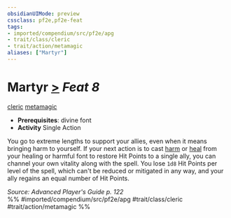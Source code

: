 ```yaml
---
obsidianUIMode: preview
cssclass: pf2e,pf2e-feat
tags:
- imported/compendium/src/pf2e/apg
- trait/class/cleric
- trait/action/metamagic
aliases: ["Martyr"]
---
```

# Martyr  [>](chapter-9-playing-the-game.md#Actions "Single Action") *Feat 8*  
[cleric](rules/traits/cleric.md)  [metamagic](metamagic.md)  

- **Prerequisites**: divine font
- **Activity** Single Action

You go to extreme lengths to support your allies, even when it means bringing harm to yourself. If your next action is to cast [harm](../spells/harm.md) or [heal](../spells/heal.md) from your healing or harmful font to restore Hit Points to a single ally, you can channel your own vitality along with the spell. You lose `1d8` Hit Points per level of the spell, which can't be reduced or mitigated in any way, and your ally regains an equal number of Hit Points.

*Source: Advanced Player's Guide p. 122*  
%% #imported/compendium/src/pf2e/apg #trait/class/cleric #trait/action/metamagic %%